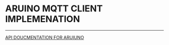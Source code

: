 # ARUINO MQTT CLIENT IMPLEMENATION

---

[API DOUCMENTATION FOR ARUIUNO](https://pubsubclient.knolleary.net/)



